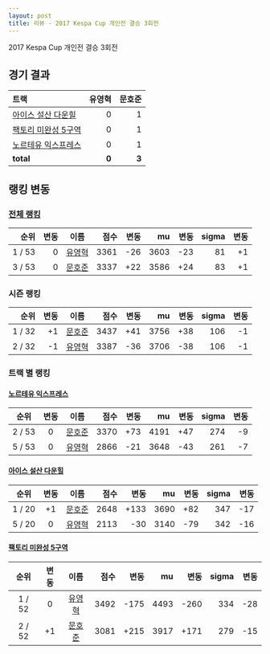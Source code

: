 ```yaml
---
layout: post
title: 리뷰 - 2017 Kespa Cup 개인전 결승 3회전
---
```


2017 Kespa Cup 개인전 결승 3회전


## 경기 결과

| 트랙 | 유영혁 | 문호준 |
|:---|---:|---:|
| [아이스 설산 다운힐](../seolsan) | 0 | 1 |
| [팩토리 미완성 5구역](../district5) | 0 | 1 |
| [노르테유 익스프레스](../noex) | 0 | 1 |
| __total__ | __0__ | __3__ |


## 랭킹 변동


### [전체 랭킹](../singles-full)

| 순위 | 변동 | 이름 | 점수 | 변동 | mu | 변동 | sigma | 변동 |
|---:|---:|:---:|---:|---:|---:|---:|---:|---:|
| 1 / 53 | 0 | [유영혁](../yuyeonghyeok) | 3361 | -26 | 3603 | -23 | 81 | +1 |
| 3 / 53 | 0 | [문호준](../munhojun) | 3337 | +22 | 3586 | +24 | 83 | +1 |

### 시즌 랭킹

| 순위 | 변동 | 이름 | 점수 | 변동 | mu | 변동 | sigma | 변동 |
|---:|---:|:---:|---:|---:|---:|---:|---:|---:|
| 1 / 32 | +1 | [문호준](../munhojun) | 3437 | +41 | 3756 | +38 | 106 | -1 |
| 2 / 32 | -1 | [유영혁](../yuyeonghyeok) | 3387 | -36 | 3706 | -38 | 106 | -1 |

### 트랙 별 랭킹


#### [노르테유 익스프레스](../noex)

| 순위 | 변동 | 이름 | 점수 | 변동 | mu | 변동 | sigma | 변동 |
|:---:|:---:|:---:|---:|---:|---:|---:|---:|---:|
| 2 / 53 | 0 | [문호준](../munhojun) | 3370 | +73 | 4191 | +47 | 274 | -9 |
| 5 / 53 | 0 | [유영혁](../yuyeonghyeok) | 2866 | -21 | 3648 | -43 | 261 | -7 |

#### [아이스 설산 다운힐](../seolsan)

| 순위 | 변동 | 이름 | 점수 | 변동 | mu | 변동 | sigma | 변동 |
|:---:|:---:|:---:|---:|---:|---:|---:|---:|---:|
| 1 / 20 | +1 | [문호준](../munhojun) | 2648 | +133 | 3690 | +82 | 347 | -17 |
| 5 / 20 | 0 | [유영혁](../yuyeonghyeok) | 2113 | -30 | 3140 | -79 | 342 | -16 |

#### [팩토리 미완성 5구역](../district5)

| 순위 | 변동 | 이름 | 점수 | 변동 | mu | 변동 | sigma | 변동 |
|:---:|:---:|:---:|---:|---:|---:|---:|---:|---:|
| 1 / 52 | 0 | [유영혁](../yuyeonghyeok) | 3492 | -175 | 4493 | -260 | 334 | -28 |
| 2 / 52 | +1 | [문호준](../munhojun) | 3081 | +215 | 3917 | +171 | 279 | -15 |
